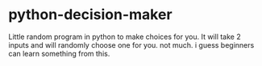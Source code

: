 # python-decision-maker
Little random program in python to make choices for you. It will take 2 inputs and will randomly choose one for you.
not much.
i guess beginners can learn something from this.
